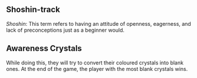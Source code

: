 ## Shoshin-track

*Shoshin*: This term refers to having an attitude of openness, eagerness, and lack of preconceptions just as a beginner would.

## Awareness Crystals

While doing this, they will try to convert their coloured crystals into blank ones. At the end of the game, the player with the most blank crystals wins.